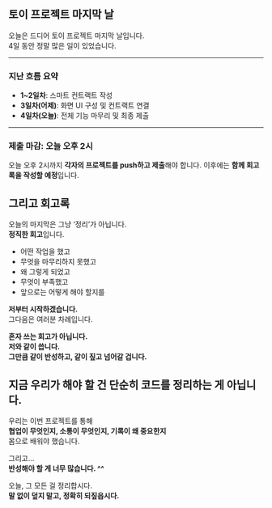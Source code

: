 ## 토이 프로젝트 마지막 날

오늘은 드디어 토이 프로젝트 마지막 날입니다.  
4일 동안 정말 많은 일이 있었습니다.

---

### 지난 흐름 요약

- **1\~2일차**: 스마트 컨트랙트 작성
- **3일차(어제)**: 화면 UI 구성 및 컨트랙트 연결
- **4일차(오늘)**: 전체 기능 마무리 및 최종 제출

---

### **제출 마감: 오늘 오후 2시**

오늘 오후 2시까지 **각자의 프로젝트를 push하고 제출**해야 합니다.
이후에는 **함께 회고록을 작성할 예정**입니다.

## 그리고 회고록

오늘의 마지막은 그냥 ‘정리’가 아닙니다.  
**정직한 회고**입니다.

- 어떤 작업을 했고
- 무엇을 마무리하지 못했고
- 왜 그렇게 되었고
- 무엇이 부족했고
- 앞으로는 어떻게 해야 할지를

**저부터 시작하겠습니다.**  
그다음은 여러분 차례입니다.

**혼자 쓰는 회고가 아닙니다.**  
**저와 같이 씁니다.**  
**그만큼 같이 반성하고, 같이 짚고 넘어갈 겁니다.**

## 지금 우리가 해야 할 건 단순히 코드를 정리하는 게 아닙니다.

우리는 이번 프로젝트를 통해  
**협업이 무엇인지, 소통이 무엇인지, 기록이 왜 중요한지**  
몸으로 배워야 했습니다.

그리고…  
**반성해야 할 게 너무 많습니다. ^^**

오늘, 그 모든 걸 정리합시다.  
**말 없이 덮지 말고, 정확히 되짚읍시다.**
